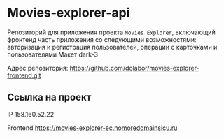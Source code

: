 # Movies-explorer-api

Репозиторий для приложения проекта `Movies Explorer`, включающий фронтенд часть приложения со следующими возможностями: авторизация и регистрация пользователей, операции с карточками и пользователями
Макет dark-3

Адрес репозитория: https://github.com/dolabor/movies-explorer-frontend.git

## Ссылка на проект

IP 158.160.52.22

Frontend https://movies-explorer-ec.nomoredomainsicu.ru
